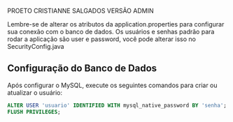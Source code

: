 PROETO CRISTIANNE SALGADOS VERSÃO ADMIN

Lembre-se de alterar os atributos da application.properties para configurar sua conexão com o banco de dados.
Os usuários e senhas padrão para rodar a aplicação são user e password, você pode alterar isso no SecurityConfig.java

## Configuração do Banco de Dados
Após configurar o MySQL, execute os seguintes comandos para criar ou atualizar o usuário:

```sql
ALTER USER 'usuario' IDENTIFIED WITH mysql_native_password BY 'senha';
FLUSH PRIVILEGES;
